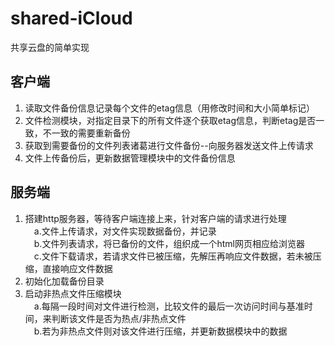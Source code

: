 # shared-iCloud
共享云盘的简单实现
## 客户端
1. 读取文件备份信息记录每个文件的etag信息（用修改时间和大小简单标记）
2. 文件检测模块，对指定目录下的所有文件逐个获取etag信息，判断etag是否一致，不一致的需要重新备份
3. 获取到需要备份的文件列表诸葛进行文件备份--向服务器发送文件上传请求
4. 文件上传备份后，更新数据管理模块中的文件备份信息
## 服务端
1. 搭建http服务器，等待客户端连接上来，针对客户端的请求进行处理  
&emsp;a.文件上传请求，对文件实现数据备份，并记录  
&emsp;b.文件列表请求，将已备份的文件，组织成一个html网页相应给浏览器  
&emsp;c.文件下载请求，若请求文件已被压缩，先解压再响应文件数据，若未被压缩，直接响应文件数据  
2. 初始化加载备份目录
3. 启动非热点文件压缩模块  
&emsp;a.每隔一段时间对文件进行检测，比较文件的最后一次访问时间与基准时间，来判断该文件是否为热点/非热点文件  
&emsp;b.若为非热点文件则对该文件进行压缩，并更新数据模块中的数据  
